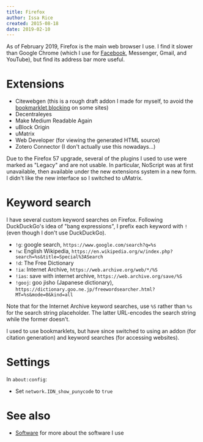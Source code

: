 ```yaml
---
title: Firefox
author: Issa Rice
created: 2015-08-18
date: 2019-02-10
---
```


As of February 2019, Firefox is the main web browser I use.
I find it slower than Google Chrome (which I use for
[Facebook](facebook), Messenger, Gmail, and YouTube),
but find its address bar more useful.

# Extensions

- Citewebgen (this is a rough draft addon I made for myself, to avoid
  the [bookmarklet blocking](https://github.com/riceissa/citewebgen#caveats) on some sites)
- Decentraleyes
- Make Medium Readable Again
- uBlock Origin
- uMatrix
- Web Developer (for viewing the generated HTML source)
- Zotero Connector (I don't actually use this nowadays...)

Due to the Firefox 57 upgrade, several of the plugins I used to use were marked as "Legacy" and are not usable.
In particular, NoScript was at first unavailable, then available under
the new extensions system in a new form. I didn't like the new
interface so I switched to uMatrix.

# Keyword search

I have several custom keyword searches on Firefox. Following DuckDuckGo's idea
of "bang expressions", I prefix each keyword with `!` (even though I don't use DuckDuckGo).

- `!g`: google search, `https://www.google.com/search?q=%s`
- `!w`: English Wikipedia, `https://en.wikipedia.org/w/index.php?search=%s&title=Special%3ASearch`
- `!d`: The Free Dictionary
- `!ia`: Internet Archive, `https://web.archive.org/web/*/%S`
- `!ias`: save with internet archive, `https://web.archive.org/save/%S`
- `!gooj`: goo jisho (Japanese dictionary), `https://dictionary.goo.ne.jp/freewordsearcher.html?MT=%s&mode=0&kind=all`

Note that for the Internet Archive keyword searches, use `%S` rather than `%s`
for the search string placeholder. The latter URL-encodes the search string
while the former doesn't.

I used to use bookmarklets, but have since switched to using an addon
(for citation generation) and keyword searches (for accessing
websites).

# Settings

In `about:config`:

- Set `network.IDN_show_punycode` to `true`

# See also

* [Software]() for more about the software I use
